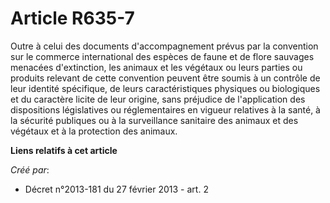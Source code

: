 # Article R635-7

Outre à celui des documents d'accompagnement prévus par la convention sur le commerce international des espèces de faune et
de flore sauvages menacées d'extinction, les animaux et les végétaux ou leurs parties ou produits relevant de cette
convention peuvent être soumis à un contrôle de leur identité spécifique, de leurs caractéristiques physiques ou biologiques
et du caractère licite de leur origine, sans préjudice de l'application des dispositions législatives ou réglementaires en
vigueur relatives à la santé, à la sécurité publiques ou à la surveillance sanitaire des animaux et des végétaux et à la
protection des animaux.

**Liens relatifs à cet article**

_Créé par_:

  - Décret n°2013-181 du 27 février 2013 - art. 2
